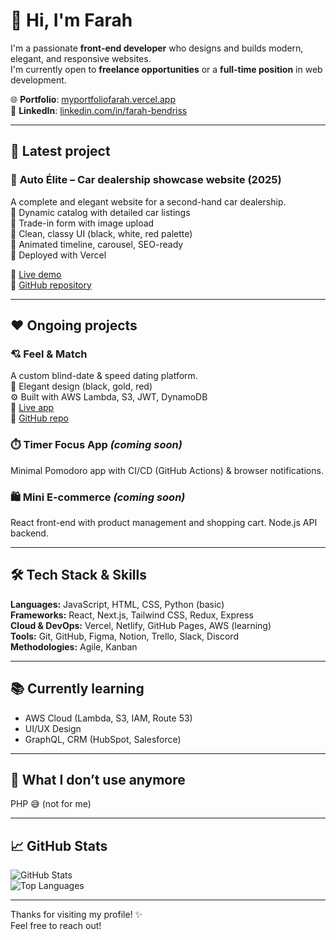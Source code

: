 # 👋 Hi, I'm Farah

I'm a passionate **front-end developer** who designs and builds modern, elegant, and responsive websites.  
I'm currently open to **freelance opportunities** or a **full-time position** in web development.

🌐 **Portfolio**: [myportfoliofarah.vercel.app](https://myportfoliofarah.vercel.app)  
💼 **LinkedIn**: [linkedin.com/in/farah-bendriss](https://www.linkedin.com/in/farah-bendriss)

---

## 🚗 Latest project

### 🔧 **Auto Élite – Car dealership showcase website (2025)**  
A complete and elegant website for a second-hand car dealership.  
🔹 Dynamic catalog with detailed car listings  
🔹 Trade-in form with image upload  
🔹 Clean, classy UI (black, white, red palette)  
🔹 Animated timeline, carousel, SEO-ready  
🔹 Deployed with Vercel

🔗 [Live demo](https://site-auto-elite.vercel.app)  
🔗 [GitHub repository](https://github.com/farahbed/site-auto-elite)

---

## ❤️ Ongoing projects

### 💘 Feel & Match  
A custom blind-date & speed dating platform.  
🖤 Elegant design (black, gold, red)  
⚙️ Built with AWS Lambda, S3, JWT, DynamoDB  
🔗 [Live app](https://feel-match-next.vercel.app)  
🔗 [GitHub repo](https://github.com/farahbed/feel-and-match)

### ⏱️ Timer Focus App *(coming soon)*  
Minimal Pomodoro app with CI/CD (GitHub Actions) & browser notifications.

### 🛍️ Mini E-commerce *(coming soon)*  
React front-end with product management and shopping cart. Node.js API backend.

---

## 🛠️ Tech Stack & Skills

**Languages:** JavaScript, HTML, CSS, Python (basic)  
**Frameworks:** React, Next.js, Tailwind CSS, Redux, Express  
**Cloud & DevOps:** Vercel, Netlify, GitHub Pages, AWS (learning)  
**Tools:** Git, GitHub, Figma, Notion, Trello, Slack, Discord  
**Methodologies:** Agile, Kanban

---

## 📚 Currently learning

- AWS Cloud (Lambda, S3, IAM, Route 53)
- UI/UX Design
- GraphQL, CRM (HubSpot, Salesforce)

---

## 🤡 What I don’t use anymore  
PHP 😅 (not for me)

---

## 📈 GitHub Stats

![GitHub Stats](https://github-readme-stats.vercel.app/api?username=farahbed&show_icons=true&theme=radical)  
![Top Languages](https://github-readme-stats.vercel.app/api/top-langs/?username=farahbed&layout=compact&theme=radical)

---

Thanks for visiting my profile! ✨  
Feel free to reach out!
